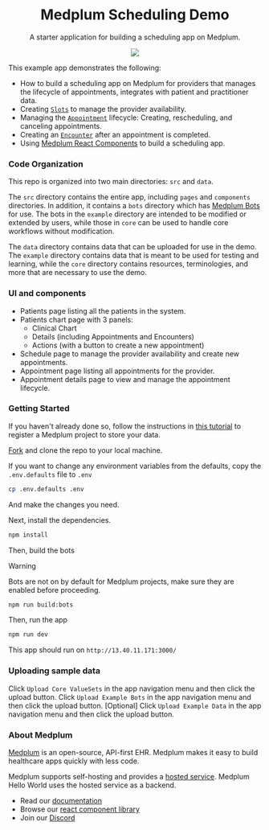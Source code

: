 <h1 align="center">Medplum Scheduling Demo</h1>
<p align="center">A starter application for building a scheduling app on Medplum.</p>
<p align="center">
<a href="https://github.com/medplum/medplum-hello-world/blob/main/LICENSE.txt">
    <img src="https://img.shields.io/badge/license-Apache-blue.svg" />
  </a>
</p>

This example app demonstrates the following:

- How to build a scheduling app on Medplum for providers that manages the lifecycle of appointments, integrates with patient and practitioner data.
- Creating [`Slots`](/docs/api/fhir/resources/slot) to manage the provider availability.
- Managing the [`Appointment`](/docs/api/fhir/resources/appointment) lifecycle: Creating, rescheduling, and canceling appointments.
- Creating an [`Encounter`](/docs/api/fhir/resources/encounter) after an appointment is completed.
- Using [Medplum React Components](https://storybook.medplum.com/?path=/docs/medplum-introduction--docs) to build a scheduling app.

### Code Organization

This repo is organized into two main directories: `src` and `data`.

The `src` directory contains the entire app, including `pages` and `components` directories. In addition, it contains a `bots` directory which has [Medplum Bots](/packages/docs/docs/bots/index.md) for use. The bots in the `example` directory are intended to be modified or extended by users, while those in `core` can be used to handle core workflows without modification.

The `data` directory contains data that can be uploaded for use in the demo. The `example` directory contains data that is meant to be used for testing and learning, while the `core` directory contains resources, terminologies, and more that are necessary to use the demo.

### UI and components

- Patients page listing all the patients in the system.
- Patients chart page with 3 panels:
  - Clinical Chart
  - Details (including Appointments and Encounters)
  - Actions (with a button to create a new appointment)
- Schedule page to manage the provider availability and create new appointments.
- Appointment page listing all appointments for the provider.
- Appointment details page to view and manage the appointment lifecycle.

### Getting Started

If you haven't already done so, follow the instructions in [this tutorial](https://www.medplum.com/docs/tutorials/register) to register a Medplum project to store your data.

[Fork](https://github.com/medplum/medplum-scheduling-demo/fork) and clone the repo to your local machine.

If you want to change any environment variables from the defaults, copy the `.env.defaults` file to `.env`

```bash
cp .env.defaults .env
```

And make the changes you need.

Next, install the dependencies.

```bash
npm install
```

Then, build the bots

> [!WARNING]
> Bots are not on by default for Medplum projects, make sure they are enabled before proceeding.

```bash
npm run build:bots
```

Then, run the app

```bash
npm run dev
```

This app should run on `http://13.40.11.171:3000/`

### Uploading sample data

Click `Upload Core ValueSets` in the app navigation menu and then click the upload button.
Click `Upload Example Bots` in the app navigation menu and then click the upload button.
[Optional] Click `Upload Example Data` in the app navigation menu and then click the upload button.

### About Medplum

[Medplum](https://www.medplum.com/) is an open-source, API-first EHR. Medplum makes it easy to build healthcare apps quickly with less code.

Medplum supports self-hosting and provides a [hosted service](https://app.medplum.com/). Medplum Hello World uses the hosted service as a backend.

- Read our [documentation](https://www.medplum.com/docs)
- Browse our [react component library](https://storybook.medplum.com/)
- Join our [Discord](https://discord.gg/medplum)
